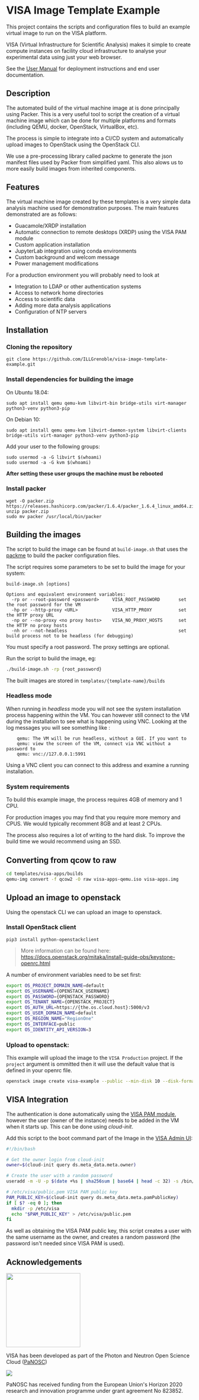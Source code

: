 # VISA Image Template Example

This project contains the scripts and configuration files to build an example virtual image to run on the VISA platform.

VISA (Virtual Infrastructure for Scientific Analysis) makes it simple to create compute instances on facility cloud infrastructure to analyse your experimental data using just your web browser.

See the [User Manual](https://visa.readthedocs.io/en/latest/) for deployment instructions and end user documentation.

## Description

The automated build of the virtual machine image at is done principally using Packer. This is a very useful tool to script the creation of a virtual machine image which can be done for multiple platforms and formats (including QEMU, docker, OpenStack, VirtualBox, etc).

The process is simple to integrate into a CI/CD system and automatically upload images to OpenStack using the OpenStack CLI.

We use a pre-processing library called packme to generate the json manifest files used by Packer from simplified yaml. This also alows us to more easily build images from inherited components.

## Features

The virtual machine image created by these templates is a very simple data analysis machine used for demonstration purposes. The main features  demonstrated are as follows:

- Guacamole/XRDP installation
- Automatic connection to remote desktops (XRDP) using the VISA PAM module
- Custom application installation
- JupyterLab integration using conda environments
- Custom background and welcom message
- Power management modifications

For a production environment you will probably need to look at
- Integration to LDAP or other authentication systems
- Access to network home directories
- Access to scientific data
- Adding more data analysis applications 
- Configuration of NTP servers

## Installation

###  Cloning the repository

```
git clone https://github.com/ILLGrenoble/visa-image-template-example.git
```

### Install dependencies for building the image

On Ubuntu 18.04:
```
sudo apt install qemu qemu-kvm libvirt-bin bridge-utils virt-manager python3-venv python3-pip
```

On Debian 10:
```
sudo apt install qemu qemu-kvm libvirt-daemon-system libvirt-clients bridge-utils virt-manager python3-venv python3-pip
```

Add your user to the following groups:

```
sudo usermod -a -G libvirt $(whoami)
sudo usermod -a -G kvm $(whoami)
```

**After setting these user groups the machine must be rebooted**

### Install packer

```
wget -O packer.zip https://releases.hashicorp.com/packer/1.6.4/packer_1.6.4_linux_amd64.zip 
unzip packer.zip
sudo mv packer /usr/local/bin/packer
```

## Building the images

The script to build the image can be found at `build-image.sh` that uses the [packme](https://pypi.org/project/packme/) to build the packer configuration files. 

The script requires some parameters to be set to build the image for your system:

```
build-image.sh [options]

Options and equivalent environment variables:
  -rp or --root-password <password>     VISA_ROOT_PASSWORD       set the root password for the VM
  -hp or --http-proxy <URL>             VISA_HTTP_PROXY          set the HTTP proxy URL
  -np or --no-proxy <no proxy hosts>    VISA_NO_PROXY_HOSTS      set the HTTP no proxy hosts
  -nh or --not-headless                                          set build process not to be headless (for debugging)
```

You must specify a root password. The proxy settings are optional.

Run the script to build the image, eg:

```bash
./build-image.sh -rp {root_password}
```

The built images are stored in `templates/{template-name}/builds`

### Headless mode

When running in *headless* mode you will not see the system installation process happening within the VM. You can however still connect to the VM during the installation to see what is happening using VNC. Looking at the log messages you will see something like :

```
    qemu: The VM will be run headless, without a GUI. If you want to
    qemu: view the screen of the VM, connect via VNC without a password to
    qemu: vnc://127.0.0.1:5991
```

Using a VNC client you can connect to this address and examine a running installation.

### System requirements

To build this example image, the process requires 4GB of memory and 1 CPU.

For production images you may find that you require more memory and CPUS. We would typically recomment 8GB and at least 2 CPUs.

The process also requires a lot of writing to the hard disk. To improve the build time we would recommend using an SSD.

## Converting from qcow to raw

```bash
cd templates/visa-apps/builds
qemu-img convert -f qcow2 -O raw visa-apps-qemu.iso visa-apps.img
```

## Upload an image to openstack

Using the openstack CLI we can upload an image to openstack. 

### Install OpenStack client

```
pip3 install python-openstackclient
```

> More information can be found here: https://docs.openstack.org/mitaka/install-guide-obs/keystone-openrc.html

A number of environment variables need to be set first:

```bash
export OS_PROJECT_DOMAIN_NAME=default
export OS_USERNAME={OPENSTACK_USERNAME}
export OS_PASSWORD={OPENSTACK_PASSWORD}
export OS_TENANT_NAME={OPENSTACK_PROJECT}
export OS_AUTH_URL=https://{the.os.cloud.host}:5000/v3
export OS_USER_DOMAIN_NAME=default
export OS_REGION_NAME="RegionOne"
export OS_INTERFACE=public
export OS_IDENTITY_API_VERSION=3
```

### Upload to openstack: 

This example will upload the image to the `VISA Production` project. If the `project` argument is ommitted then it will use the default value that is defined in your openrc file. 

```bash
openstack image create visa-example --public --min-disk 10 --disk-format raw --file visa-apps.img
```

## VISA Integration

The authentication is done automatically using the [VISA PAM module](https://github.com/ILLGrenoble/visa-pam), however the user (owner of the instance) needs to be added in the VM when it starts up. This can be done using *cloud-init*.

Add this script to the boot command part of the Image in the [VISA Admin UI](https://visa.readthedocs.io/en/latest/admin/admin-images.html):

```bash
#!/bin/bash

# Get the owner login from cloud-init
owner=$(cloud-init query ds.meta_data.meta.owner)

# Create the user with a random password
useradd -m -U -p $(date +%s | sha256sum | base64 | head -c 32) -s /bin/bash ${owner}

# /etc/visa/public.pem VISA PAM public key
PAM_PUBLIC_KEY=$(cloud-init query ds.meta_data.meta.pamPublicKey)
if [ $? -eq 0 ]; then
  mkdir -p /etc/visa
  echo "$PAM_PUBLIC_KEY" > /etc/visa/public.pem
fi
```

As well as obtaining the VISA PAM public key, this script creates a user with the same username as the owner, and creates a random password (the password isn't needed since VISA PAM is used).

## Acknowledgements

<img src="https://github.com/panosc-eu/panosc/raw/master/Work%20Packages/WP9%20Outreach%20and%20communication/PaNOSC%20logo/PaNOSClogo_web_RGB.jpg" width="200px"/> 

VISA has been developed as part of the Photon and Neutron Open Science Cloud (<a href="http://www.panosc.eu" target="_blank">PaNOSC</a>)

<img src="https://github.com/panosc-eu/panosc/raw/master/Work%20Packages/WP9%20Outreach%20and%20communication/images/logos/eu_flag_yellow_low.jpg"/>

PaNOSC has received funding from the European Union's Horizon 2020 research and innovation programme under grant agreement No 823852.




